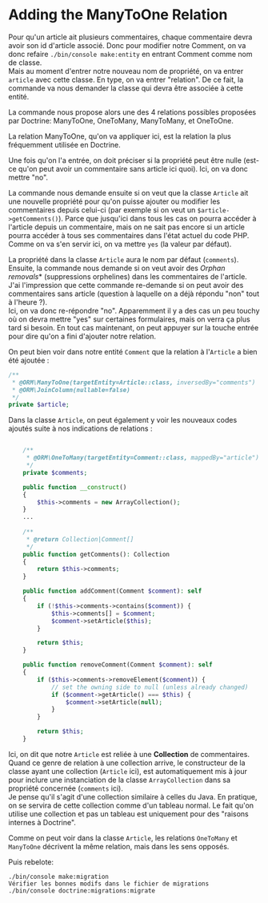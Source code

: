 # Adding the ManyToOne Relation

Pour qu'un article ait plusieurs commentaires, chaque commentaire devra avoir 
son id d'article associé. 
Donc pour modifier notre Comment, on va donc refaire `./bin/console make:entity` en 
entrant Comment comme nom de classe.  
Mais au moment d'entrer notre nouveau nom de propriété, on va entrer `article` avec
cette classe. En type, on va entrer "relation". De ce fait, la commande va nous 
demander la classe qui devra être associée à cette entité.  

La commande nous propose alors une des 4 relations possibles proposées par Doctrine:
ManyToOne, OneToMany, ManyToMany, et OneToOne.  

La relation ManyToOne, qu'on va appliquer ici, est la relation la plus fréquemment
utilisée en Doctrine.

Une fois qu'on l'a entrée, on doit préciser si la propriété peut être nulle (est-ce 
qu'on peut avoir un commentaire sans article ici quoi). Ici, on va donc mettre "no".  

La commande nous demande ensuite si on veut que la classe `Article` ait une nouvelle
propriété pour qu'on puisse ajouter ou modifier les commentaires depuis celui-ci
(par exemple si on veut un `$article->getComments()`). Parce que jusqu'ici dans tous
les cas on pourra accéder à l'article depuis un commentaire, mais on ne sait pas 
encore si un article pourra accéder à tous ses commentaires dans l'état actuel 
du code PHP. Comme on va s'en servir ici, on va mettre `yes` (la valeur par défaut).

La propriété dans la classe `Article` aura le nom par défaut (`comments`).  
Ensuite, la commande nous demande si on veut avoir des *Orphan removals**
(suppressions orphelines) dans les commentaires de l'article.  
J'ai l'impression que cette commande re-demande si on peut avoir des commentaires
sans article (question à laquelle on a déjà répondu "non" tout à l'heure ?).  
Ici, on va donc re-répondre "no". Apparemment il y a des cas un peu touchy 
où on devra mettre "yes" sur certaines formulaires, mais on verra ça plus tard
si besoin. En tout cas maintenant, on peut appuyer sur la touche entrée pour dire
qu'on a fini d'ajouter notre relation.

On peut bien voir dans notre entité `Comment` que la relation à l'`Article` a bien 
été ajoutée :
```PHP
/**
 * @ORM\ManyToOne(targetEntity=Article::class, inversedBy="comments")
 * @ORM\JoinColumn(nullable=false)
 */
private $article;
```

Dans la classe `Article`, on peut également y voir les nouveaux codes ajoutés suite
à nos indications de relations :
```PHP

    /**
     * @ORM\OneToMany(targetEntity=Comment::class, mappedBy="article")
     */
    private $comments;

    public function __construct()
    {
        $this->comments = new ArrayCollection();
    }
    ...
    
    /**
     * @return Collection|Comment[]
     */
    public function getComments(): Collection
    {
        return $this->comments;
    }

    public function addComment(Comment $comment): self
    {
        if (!$this->comments->contains($comment)) {
            $this->comments[] = $comment;
            $comment->setArticle($this);
        }

        return $this;
    }

    public function removeComment(Comment $comment): self
    {
        if ($this->comments->removeElement($comment)) {
            // set the owning side to null (unless already changed)
            if ($comment->getArticle() === $this) {
                $comment->setArticle(null);
            }
        }

        return $this;
    }
```

Ici, on dit que notre `Article` est reliée à une **Collection** de commentaires.
Quand ce genre de relation à une collection arrive, le constructeur de la classe
ayant une collection (`Article` ici), est automatiquement mis à jour pour inclure une
instanciation de la classe `ArrayCollection` dans sa propriété concernée (`comments`
ici).  
Je pense qu'il s'agit d'une collection similaire à celles du Java. En pratique, on se 
servira de cette collection comme d'un tableau normal. Le fait qu'on utilise une 
collection et pas un tableau est uniquement pour des "raisons internes à Doctrine".  

Comme on peut voir dans la classe `Article`, les relations `OneToMany` et `ManyToOne`
décrivent la même relation, mais dans les sens opposés.  

Puis rebelote:
```
./bin/console make:migration
Vérifier les bonnes modifs dans le fichier de migrations
./bin/console doctrine:migrations:migrate
```